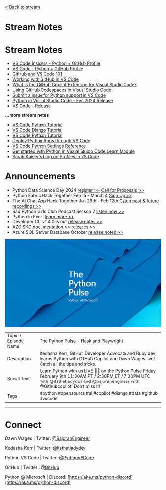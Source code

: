[< Back to stream](https://aka.ms/python-pulse-live)

# Stream Notes

# Stream Notes
- [VS Code Insiders - Python + GitHub Profile](https://insiders.vscode.dev/profile/github/0b09e809a2199de2e5c62071f42a16e8)
- [VS Code - Python + GitHub Profile](https://vscode.dev/profile/github/0b09e809a2199de2e5c62071f42a16e8)
- [GitHub and VS Code 101](https://vscode.github.com/)
- [Working with GitHub in VS Code](https://code.visualstudio.com/docs/sourcecontrol/github)
- [What is the GitHub Copilot Extension for Visual Studio Code?](https://learn.microsoft.com/en-us/visualstudio/ide/visual-studio-github-copilot-extension)
- [Using GitHub Codespaces in Visual Studio Code](https://docs.github.com/en/codespaces/developing-in-codespaces/using-github-codespaces-in-visual-studio-code)
- [Submit a issue for Python support in VS Code](https://aka.ms/pvsc-bug)
- [Python in Visual Studio Code - Fen 2024 Release](https://devblogs.microsoft.com/python/python-in-visual-studio-code-february-2024-release/)
- [VS Code - Release](https://code.visualstudio.com/updates/v1_86)


**...more stream notes**

- [VS Code Python Tutorial](https://code.visualstudio.com/docs/python/python-tutorial)
- [VS Code Django Tutorial](https://code.visualstudio.com/docs/python/tutorial-django)
- [VS Code Python Tutorial](https://code.visualstudio.com/docs/python/tutorial-flask)
- [Deploy Python Apps through VS Code](https://code.visualstudio.com/docs/python/python-on-azure)
- [VS Code Python Settings Reference](https://code.visualstudio.com/docs/python/settings-reference)
- [Get started with Python in Visual Stuido Code Learn Module](https://learn.microsoft.com/en-us/training/modules/python-install-vscode/)
- [Sarah Kaiser's blog on Profiles in VS Code](https://aka.ms/custom-vscode-profiles)



# Announcements
- Python Data Science Day 2024 [register >>](https://aka.ms/PythonDSDay/RSVP) [Call for Proposals >>](https://aka.ms/Python/DataScienceDay/CFP)
- Python Fabric Hack Together Feb 15 - March 4 [Sign Up >>](https://support.fabric.microsoft.com/en/blog/hack-together-the-microsoft-fabric-global-ai-hack/)
- The AI Chat App Hack Together Jan 29th - Feb 12th [Catch past & future recordings >>](https://github.com/microsoft/AI-Chat-App-Hack/blob/main/README.md)
- Sad Python Girls Club Podcast Season 2 [listen now >>](https://podcasters.spotify.com/pod/show/sad-python-girls-club/episodes/S2-Episode-1---New-Year--New-Season-e2eb1ft/a-aaralra)
- Python in Excel [learn more >>](https://www.microsoft.com/en-us/microsoft-365/python-in-excel)
- Developer CLI v1.4.0 is out [release notes >>](https://aka.ms/azd-oct-2023)
- AZD SKD [documentation >> ](https://learn.microsoft.com/en-us/azure/developer/python/sdk/) [releases >>](https://github.com/Azure/azure-sdk-for-python/releases)
- Azure SQL Server Database October [release notes >>](https://learn.microsoft.com/en-us/azure/azure-sql/database/doc-changes-updates-release-notes-whats-new?view=azuresql)




![The Python Pulse Getting the Most out of Python with VS Code and Azure](python_pulse_008_github_extensions_banner.png)

| | |
|----|----|
| Topic / Episode Name | The Python Pulse - Flask and Playwright |
| Description | Kedasha Kerr, GitHub Developer Advocate and Ruby dev, learns Python with GitHub Copilot and Dawn Wages live! Catch all the tips and tricks. |
| Social Text | Learn Python with us LIVE 🔴🎥 on the Python Pulse Friday February 9th 11:30AM PT / 2:30PM ET / 7:30PM UTC with @itsthatladydev and @bajoranengineer with @Githubcopilot. Don't miss it! |
| Tags | #python #opensource #ai #copilot #django #data #github #vscode  |

---
# Connect

Dawn Wages | Twitter: [@BajoranEngineer](https://twitter.com/BajoranEngineer)

Kedasha Kerr | Twitter: [@itsthatladydev](https://twitter.com/itsthatladydev)

Python VS Code | Twitter: [@PythonVSCode](https://twitter.com/PythonVSCode)

GitHub | Twitter : [@GitHub](https://twitter.com/github)

Python @ Microsoft | Discord: [https://aka.ms/python-discord](https://aka.ms/python-discord)
